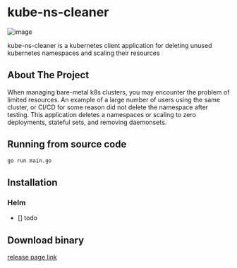 # kube-ns-cleaner

![image](https://user-images.githubusercontent.com/40491079/93712746-651c3100-fb60-11ea-89e9-4c207f7db7ef.png)

kube-ns-cleaner is a kubernetes client application for deleting unused kubernetes namespaces and scaling their resources

## About The Project

When managing bare-metal k8s clusters, you may encounter the problem of limited resources. An example of a large number of users using the same cluster, or CI/CD for some reason did not delete the namespace after testing. This application deletes a namespaces or scaling to zero deployments, stateful sets, and removing daemonsets.

## Running from source code

```sh
go run main.go


```

## Installation

### Helm

- [] todo

## Download binary

[release page link](https://github.com/vvrnv/kube-ns-cleaner/releases)
